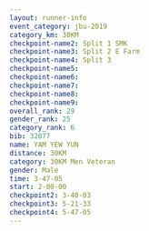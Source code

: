 ```yaml
---
layout: runner-info 
event_category: jbu-2019 
category_km: 30KM 
checkpoint-name2: Split 1 SMK 
checkpoint-name3: Split 2 E Farm 
checkpoint-name4: Split 3 
checkpoint-name5: 
checkpoint-name6: 
checkpoint-name7: 
checkpoint-name8: 
checkpoint-name9: 
overall_rank: 29
gender_rank: 25
category_rank: 6
bib: 32077
name: YAM YEW YUN
distance: 30KM
category: 30KM Men Veteran
gender: Male
time: 3-47-05
start: 2-00-00
checkpoint2: 3-40-03
checkpoint3: 5-21-33
checkpoint4: 5-47-05
---
```

